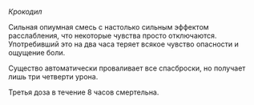 *Крокодил*

Сильная опиумная смесь с настолько сильным эффектом расслабления, что некоторые чувства просто отключаются. Употребивший это на два часа теряет всякое чувство опасности и ощущение боли.

Существо автоматически проваливает все спасброски, но получает лишь три четверти урона.

Третья доза в течение 8 часов смертельна.